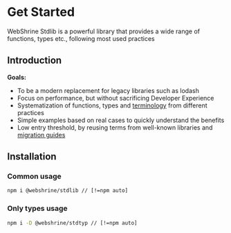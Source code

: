 # Get Started
WebShrine Stdlib is a powerful library that provides a wide range of functions, types etc., following most used practices

## Introduction
**Goals:**
- To be a modern replacement for legacy libraries such as lodash
- Focus on performance, but without sacrificing Developer Experience
- Systematization of functions, types and [terminology](/terms) from different practices
- Simple examples based on real cases to quickly understand the benefits
- Low entry threshold, by reusing terms from well-known libraries and [migration guides](/migration)

## Installation

### Common usage
```bash
npm i @webshrine/stdlib // [!=npm auto]
```

### Only types usage
```bash
npm i -D @webshrine/stdtyp // [!=npm auto]
```
